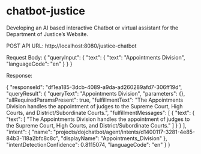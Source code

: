 # chatbot-justice
Developing an AI based interactive Chatbot or virtual assistant for the Department of Justice’s Website.


POST  API URL: http://localhost:8080/justice-chatbot

Request Body:
{
    "queryInput": {
        "text": {
            "text": "Appointments Division",
            "languageCode": "en"
        }
    }
}

Response:

{
  "responseId": "df1ea185-3dcb-4089-a9da-ad260289afd7-306ff19d",
  "queryResult": {
    "queryText": "Appointments Division",
    "parameters": {},
    "allRequiredParamsPresent": true,
    "fulfillmentText": "The Appointments Division handles the appointment of judges to the Supreme Court, High Courts, and District/Subordinate Courts.",
    "fulfillmentMessages": [
      {
        "text": {
          "text": [
            "The Appointments Division handles the appointment of judges to the Supreme Court, High Courts, and District/Subordinate Courts."
          ]
        }
      }
    ],
    "intent": {
      "name": "projects/dojchatbot/agent/intents/d1400117-3281-4e85-84b3-118a2bfc8c8c",
      "displayName": "Appointments_Division"
    },
    "intentDetectionConfidence": 0.8115074,
    "languageCode": "en"
  }
}

